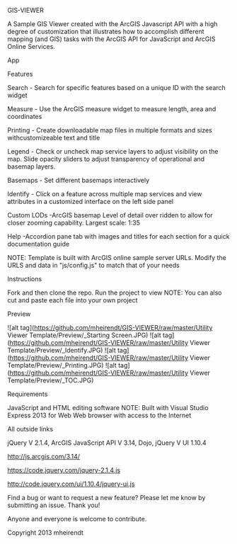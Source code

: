 GIS-VIEWER

A Sample GIS Viewer created with the ArcGIS Javascript API with a high degree of customization that illustrates how to accomplish different mapping (and GIS) tasks with the ArcGIS API for JavaScript and ArcGIS Online Services.

App

Features

Search - Search for specific features based on a unique ID with the search widget

Measure - Use the ArcGIS measure widget to measure length, area and coordinates

Printing - Create downloadable map files in multiple formats and sizes withcustomizeable text and title

Legend - Check or uncheck map service layers to adjust visibility on the map. Slide opacity sliders to adjust transparency of operational and basemap layers.

Basemaps - Set different basemaps interactively

Identify - Click on a feature across multiple map services and view attributes in a customized interface on the left side panel

Custom LODs -ArcGIS basemap Level of detail over ridden to allow for closer zooming capability. Largest scale: 1:35

Help -Accordion pane tab with images and titles for each section for a quick documentation guide

NOTE: Template is built with ArcGIS online sample server URLs. Modify the URLS and data in "js/config.js" to match that of your needs

Instructions

Fork and then clone the repo. Run the project to view NOTE: You can also cut and paste each file into your own project

Preview

![alt tag](https://github.com/mheirendt/GIS-VIEWER/raw/master/Utility Viewer Template/Preview/_Starting Screen.JPG)
![alt tag](https://github.com/mheirendt/GIS-VIEWER/raw/master/Utility Viewer Template/Preview/_Identify.JPG)
![alt tag](https://github.com/mheirendt/GIS-VIEWER/raw/master/Utility Viewer Template/Preview/_Printing.JPG)
![alt tag](https://github.com/mheirendt/GIS-VIEWER/raw/master/Utility Viewer Template/Preview/_TOC.JPG)

Requirements

JavaScript and HTML editing software NOTE: Built with Visual Studio Express 2013 for Web Web browser with access to the Internet

All outside links

jQuery V 2.1.4, ArcGIS JavaScript API V 3.14, Dojo, jQuery V UI 1.10.4

http://js.arcgis.com/3.14/

https://code.jquery.com/jquery-2.1.4.js

http://code.jquery.com/ui/1.10.4/jquery-ui.js

Find a bug or want to request a new feature? Please let me know by submitting an issue. Thank you!

Anyone and everyone is welcome to contribute.

Copyright 2013 mheirendt
